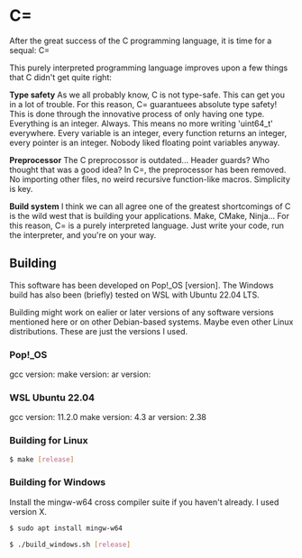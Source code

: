 # C=
After the great success of the C programming language, it is time for a sequal: C=

This purely interpreted programming language improves upon a few things that C didn't get quite right:

**Type safety**
As we all probably know, C is not type-safe. This can get you in a lot of trouble. For this reason, C= guarantuees absolute type safety! This is done through the innovative process of only having one type. Everything is an integer. Always. This means no more writing 'uint64_t' everywhere. Every variable is an integer, every function returns an integer, every pointer is an integer. Nobody liked floating point variables anyway.

**Preprocessor**
The C preprocossor is outdated... Header guards? Who thought that was a good idea? In C=, the preprocessor has been removed. No importing other files, no weird recursive function-like macros. Simplicity is key.

**Build system**
I think we can all agree one of the greatest shortcomings of C is the wild west that is building your applications. Make, CMake, Ninja... For this reason, C= is a purely interpreted language. Just write your code, run the interpreter, and you're on your way.

## Building
This software has been developed on Pop!_OS \[version\]. The Windows build has also been (briefly) tested on WSL with Ubuntu 22.04 LTS.

Building might work on ealier or later versions of any software versions mentioned here or on other Debian-based systems. Maybe even other Linux distributions. These are just the versions I used.

### Pop!_OS
gcc version: 
make version:
ar version:

### WSL Ubuntu 22.04
gcc version: 11.2.0
make version: 4.3
ar version: 2.38

### Building for Linux
```bash
$ make [release]
```

### Building for Windows
Install the mingw-w64 cross compiler suite if you haven't already. I used version X.
```bash
$ sudo apt install mingw-w64
```

```bash
$ ./build_windows.sh [release]
```